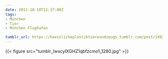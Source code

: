 ```yaml
---
date: 2011-10-10T12:37:00Z
tags:
- München
- Tier
- München Flughafen

tumblr_url: https://haesslicheplastiktiereundzeugs.tumblr.com/post/14924348515
---
```

{{< figure src="tumblr_lwxcylXGHZ1qbfzcmo1_1280.jpg" >}}

